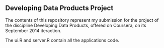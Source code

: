 ## Developing Data Products Project

The contents of this repository represent my submission for the project of the discipline Developing Data Products, offered on Coursera, on its September 2014 iteraction. 

The ui.R and server.R contain all the applications code.
